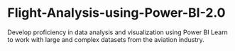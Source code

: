 # Flight-Analysis-using-Power-BI-2.0
Develop proficiency in data analysis and visualization using Power BI Learn to work with large and complex datasets from the aviation industry.
